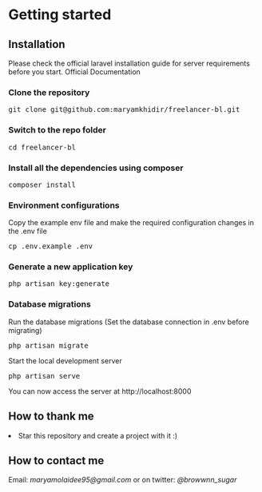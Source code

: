 <h1>Getting started</h1>
<h2>Installation</h2>
<p>Please check the official laravel installation guide for server requirements before you start. Official Documentation</p>

<h3>Clone the repository</h3>

<pre>git clone git@github.com:maryamkhidir/freelancer-bl.git</pre>
<h3>Switch to the repo folder</h3>

<pre>cd freelancer-bl</pre>
<h3>Install all the dependencies using composer</h3>

<pre>composer install</pre>
<h3>Environment configurations</h3>

<p>Copy the example env file and make the required configuration changes in the .env file</p>

<pre>cp .env.example .env</pre>
<h3>Generate a new application key</h3>

<pre>php artisan key:generate</pre>
<h3>Database migrations</h3>
<p>Run the database migrations (Set the database connection in .env before migrating)</p>

<pre>php artisan migrate</pre>
<p>Start the local development server</p>

<pre>php artisan serve</pre>
<p>You can now access the server at http://localhost:8000</p>

<h2>How to thank me</h2>
<li>Star this repository and create a project with it :)</li>

<h2>How to contact me</h2>
<p>Email: <i>maryamolaidee95@gmail.com</i> or on twitter: <i>@browwnn_sugar</i></p>

